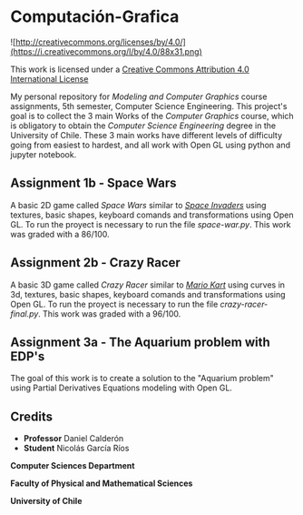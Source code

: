 Computación-Grafica
=============

![http://creativecommons.org/licenses/by/4.0/](https://i.creativecommons.org/l/by/4.0/88x31.png)

This work is licensed under a 
[Creative Commons Attribution 4.0 International License](http://creativecommons.org/licenses/by/4.0/)

My personal repository for _Modeling and Computer Graphics_ course assignments, 5th semester, Computer Science Engineering. This project's goal is to collect the 3 main Works of the _Computer Graphics_ course, which is obligatory to obtain the _Computer Science Engineering_ degree in the University of Chile. These 3 main works have different levels of difficulty going from easiest to hardest, and all work with Open GL using python and jupyter notebook.

**Assignment 1b - Space Wars**
---
A basic 2D game called _Space Wars_ similar to [_Space Invaders_](https://en.wikipedia.org/wiki/Space_Invaders) using textures, basic shapes, keyboard comands and transformations using Open GL. To run the proyect is necessary to run the file _space-war.py_.
This work was graded with a 86/100.

**Assignment 2b - Crazy Racer**
---
A basic 3D game called _Crazy Racer_ similar to [_Mario Kart_](https://en.wikipedia.org/wiki/Mario_Kart) using curves in 3d, textures, basic shapes, keyboard comands and transformations using Open GL. To run the proyect is necessary to run the file _crazy-racer-final.py_.
This work was graded with a 96/100.

**Assignment 3a - The Aquarium problem with EDP's**
---
The goal of this work is to create a solution to the "Aquarium problem" using Partial Derivatives Equations modeling with Open GL. 

Credits
-------
- **Professor** Daniel Calderón
- **Student** Nicolás García Ríos

**Computer Sciences Department**

**Faculty of Physical and Mathematical Sciences**

**University of Chile**
